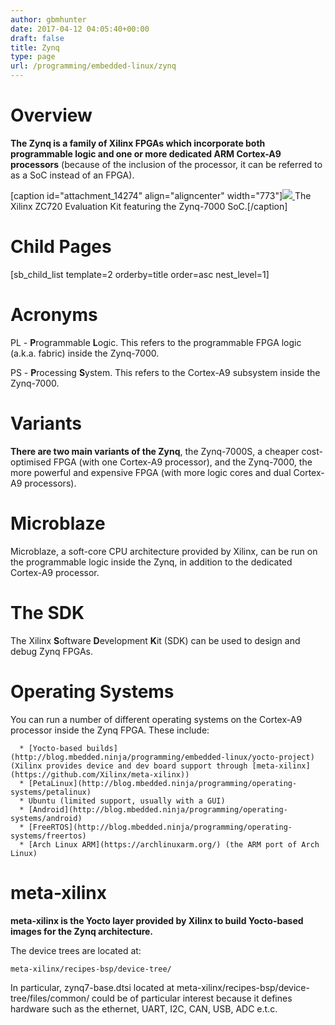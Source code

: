 ```yaml
---
author: gbmhunter
date: 2017-04-12 04:05:40+00:00
draft: false
title: Zynq
type: page
url: /programming/embedded-linux/zynq
---
```


# Overview




**The Zynq is a family of Xilinx FPGAs which incorporate both programmable logic and one or more dedicated ARM Cortex-A9 processors** (because of the inclusion of the processor, it can be referred to as a SoC instead of an FPGA).



[caption id="attachment_14274" align="aligncenter" width="773"][![](/images/2017/04/xilinx-zynq-7000-ZC720-evaluation-kit-photo.png)
](/images/2017/04/xilinx-zynq-7000-ZC720-evaluation-kit-photo.png) The Xilinx ZC720 Evaluation Kit featuring the Zynq-7000 SoC.[/caption]



# Child Pages




[sb_child_list template=2 orderby=title order=asc nest_level=1]




# Acronyms




PL - **P**rogrammable **L**ogic. This refers to the programmable FPGA logic (a.k.a. fabric) inside the Zynq-7000.




PS - **P**rocessing **S**ystem. This refers to the Cortex-A9 subsystem inside the Zynq-7000.




# Variants




**There are two main variants of the Zynq**, the Zynq-7000S, a cheaper cost-optimised FPGA (with one Cortex-A9 processor), and the Zynq-7000, the more powerful and expensive FPGA (with more logic cores and dual Cortex-A9 processors).




# Microblaze




Microblaze, a soft-core CPU architecture provided by Xilinx, can be run on the programmable logic inside the Zynq, in addition to the dedicated Cortex-A9 processor.




# The SDK




The Xilinx **S**oftware **D**evelopment **K**it (SDK) can be used to design and debug Zynq FPGAs.




# Operating Systems




You can run a number of different operating systems on the Cortex-A9 processor inside the Zynq FPGA. These include:





	  * [Yocto-based builds](http://blog.mbedded.ninja/programming/embedded-linux/yocto-project) (Xilinx provides device and dev board support through [meta-xilinx](https://github.com/Xilinx/meta-xilinx))
	  * [PetaLinux](http://blog.mbedded.ninja/programming/operating-systems/petalinux)
	  * Ubuntu (limited support, usually with a GUI)
	  * [Android](http://blog.mbedded.ninja/programming/operating-systems/android)
	  * [FreeRTOS](http://blog.mbedded.ninja/programming/operating-systems/freertos)
	  * [Arch Linux ARM](https://archlinuxarm.org/) (the ARM port of Arch Linux)



# meta-xilinx




**meta-xilinx is the Yocto layer provided by Xilinx to build Yocto-based images for the Zynq architecture.**




The device trees are located at:



    
    meta-xilinx/recipes-bsp/device-tree/




In particular, zynq7-base.dtsi located at meta-xilinx/recipes-bsp/device-tree/files/common/ could be of particular interest because it defines hardware such as the ethernet, UART, I2C, CAN, USB, ADC e.t.c.
